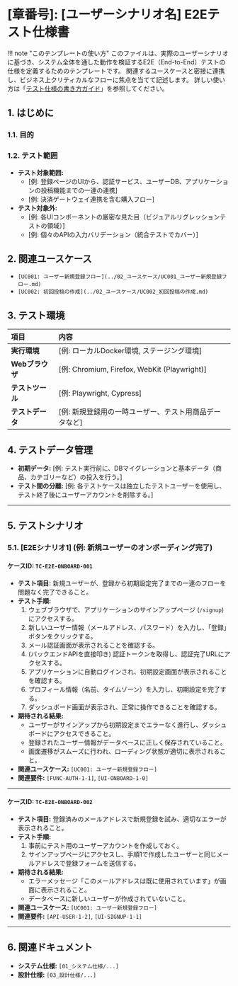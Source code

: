 # [章番号]: [ユーザーシナリオ名] E2Eテスト仕様書

<!-- prettier-ignore -->
!!! note "このテンプレートの使い方"
  このファイルは、実際のユーザーシナリオに基づき、システム全体を通した動作を検証するE2E（End-to-End）テストの仕様を定義するためのテンプレートです。
  関連するユースケースと密接に連携し、ビジネス上クリティカルなフローに焦点を当てて記述します。
  詳しい使い方は「[テスト仕様の書き方ガイド](ここにガイドへのパスを記述してください)」を参照してください。

## 1. はじめに

### 1.1. 目的

<!-- このテストが何を検証するのかを記述します。（例: 新規ユーザーが登録からログイン、初回投稿までの一連のフローを問題なく完了できることを保証する） -->

### 1.2. テスト範囲

<!-- このテスト仕様書が対象とするユーザーシナリオと、対象としない範囲を明確にします。 -->

- **テスト対象範囲:**
  - [例: 登録ページのUIから、認証サービス、ユーザーDB、アプリケーションの投稿機能までの一連の連携]
  - [例: 決済ゲートウェイ連携を含む購入フロー]
- **テスト対象外:**
  - [例: 各UIコンポーネントの厳密な見た目（ビジュアルリグレッションテストの領域）]
  - [例: 個々のAPIの入力バリデーション（統合テストでカバー）]

## 2. 関連ユースケース

<!-- このE2Eテストがカバーする、ユースケースドキュメントへのリンクを記載します。 -->

- `[UC001: ユーザー新規登録フロー](../02_ユースケース/UC001_ユーザー新規登録フロー.md)`
- `[UC002: 初回投稿の作成](../02_ユースケース/UC002_初回投稿の作成.md)`

## 3. テスト環境

| 項目             | 内容                                                   |
| :--------------- | :----------------------------------------------------- |
| **実行環境**     | [例: ローカルDocker環境, ステージング環境]             |
| **Webブラウザ**  | [例: Chromium, Firefox, WebKit (Playwright)]           |
| **テストツール** | [例: Playwright, Cypress]                              |
| **テストデータ** | [例: 新規登録用の一時ユーザー、テスト用商品データなど] |

## 4. テストデータ管理

- **初期データ:**
  <!-- 各テストシナリオの実行前に必要なテストデータの投入方法を記述します。 -->
  [例: テスト実行前に、DBマイグレーションと基本データ（商品、カテゴリーなど）の投入を行う。]
- **テスト間の分離:**
  <!-- 各テストケースが他のテストに影響を与えないようにするための方針を記述します。 -->
  [例: 各テストケースは独立したテストユーザーを使用し、テスト終了後にユーザーアカウントを削除する。]

---

## 5. テストシナリオ

<!-- ここに、ユーザーの行動に基づいた具体的なE2Eテストシナリオを記述します。ユースケースの基本フローをさらに具体的な操作に落とし込みます。 -->

### 5.1. [E2Eシナリオ1] (例: 新規ユーザーのオンボーディング完了)

#### ケースID: `TC-E2E-ONBOARD-001`

- **テスト項目:** 新規ユーザーが、登録から初期設定完了までの一連のフローを問題なく完了できること。
- **テスト手順:**
  1. ウェブブラウザで、アプリケーションのサインアップページ (`/signup`) にアクセスする。
  2. 新しいユーザー情報（メールアドレス、パスワード）を入力し、「登録」ボタンをクリックする。
  3. メール認証画面が表示されることを確認する。
  4. (バックエンドAPIを直接叩き) 認証トークンを取得し、認証完了URLにアクセスする。
  5. アプリケーションに自動ログインされ、初期設定画面が表示されることを確認する。
  6. プロフィール情報（名前、タイムゾーン）を入力し、初期設定を完了する。
  7. ダッシュボード画面が表示され、正常に操作できることを確認する。
- **期待される結果:**
  - ユーザーがサインアップから初期設定までエラーなく進行し、ダッシュボードにアクセスできること。
  - 登録されたユーザー情報がデータベースに正しく保存されていること。
  - 画面遷移がスムーズに行われ、ローディング状態が適切に表示されること。
- **関連ユースケース:** `[UC001: ユーザー新規登録フロー]`
- **関連要件:** `[FUNC-AUTH-1-1]`, `[UI-ONBOARD-1-0]`

---

#### ケースID: `TC-E2E-ONBOARD-002`

- **テスト項目:** 登録済みのメールアドレスで新規登録を試み、適切なエラーが表示されること。
- **テスト手順:**
  1. 事前にテスト用のユーザーアカウントを作成しておく。
  2. サインアップページにアクセスし、手順1で作成したユーザーと同じメールアドレスで登録フォームを送信する。
- **期待される結果:**
  - エラーメッセージ「このメールアドレスは既に使用されています」が画面に表示されること。
  - データベースに新しいユーザーが作成されていないこと。
- **関連ユースケース:** `[UC001: ユーザー新規登録フロー]`
- **関連要件:** `[API-USER-1-2]`, `[UI-SIGNUP-1-1]`

---

## 6. 関連ドキュメント

- **システム仕様:** `[01_システム仕様/...]`
- **設計仕様:** `[03_設計仕様/...]`
